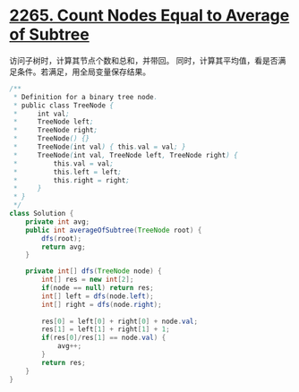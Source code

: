 # [2265. Count Nodes Equal to Average of Subtree](https://leetcode.com/problems/count-nodes-equal-to-average-of-subtree/description/)

访问子树时，计算其节点个数和总和，并带回。
同时，计算其平均值，看是否满足条件。若满足，用全局变量保存结果。
```java
/**
 * Definition for a binary tree node.
 * public class TreeNode {
 *     int val;
 *     TreeNode left;
 *     TreeNode right;
 *     TreeNode() {}
 *     TreeNode(int val) { this.val = val; }
 *     TreeNode(int val, TreeNode left, TreeNode right) {
 *         this.val = val;
 *         this.left = left;
 *         this.right = right;
 *     }
 * }
 */
class Solution {
    private int avg;
    public int averageOfSubtree(TreeNode root) {
        dfs(root);
        return avg;
    }

    private int[] dfs(TreeNode node) {
        int[] res = new int[2];
        if(node == null) return res;
        int[] left = dfs(node.left);
        int[] right = dfs(node.right);
        
        res[0] = left[0] + right[0] + node.val;
        res[1] = left[1] + right[1] + 1;
        if(res[0]/res[1] == node.val) {
            avg++;
        }
        return res;
    }
}
```